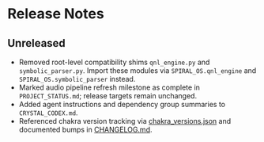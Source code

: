 # Release Notes

## Unreleased

- Removed root-level compatibility shims `qnl_engine.py` and `symbolic_parser.py`. Import these modules via `SPIRAL_OS.qnl_engine` and `SPIRAL_OS.symbolic_parser` instead.
- Marked audio pipeline refresh milestone as complete in `PROJECT_STATUS.md`; release targets remain unchanged.
- Added agent instructions and dependency group summaries to `CRYSTAL_CODEX.md`.
- Referenced chakra version tracking via [chakra_versions.json](chakra_versions.json) and documented bumps in [CHANGELOG.md](../CHANGELOG.md).
